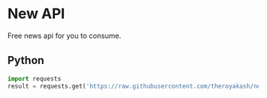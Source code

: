 # New API

Free news api for you to consume.
## Python
```python
import requests
result = requests.get('https://raw.githubusercontent.com/theroyakash/newsapis/main/news.json').json()
```
